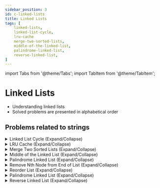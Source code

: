 ```yaml
---
sidebar_position: 3 
id: c-linked-lists
title: Linked Lists
tags: [
    linked-lists,
    linked-list-cycle,
    lru-cache
    merge-two-sorted-lists,
    middle-of-the-linked-list,
    palindrome-linked-list,
    reverse-linked-list,
]
---
```


import Tabs from '@theme/Tabs';
import TabItem from '@theme/TabItem';

# Linked Lists

- Understanding linked lists 
- Solved problems are presented in alphabetical order

## Problems related to strings 

<details> 
<summary> Linked List Cycle (Expand/Collapse) </summary> 

### [↗ See LeetCode Problem #141](https://leetcode.com/problems/linked-list-cycle/)

<Tabs>
<TabItem value="java" label="Java">

```java showLineNumbers
public class Solution {
    public static void main(String[] args) {
        System.out.println("Hello, world!");
    }
}
```

</TabItem>
</Tabs>

</details>

<details> 
<summary> LRU Cache (Expand/Collapse) </summary> 

### [↗ See LeetCode Problem #146](https://leetcode.com/problems/lru-cache/)

<Tabs>
<TabItem value="java" label="Java">

```java showLineNumbers
public class Solution {
    public static void main(String[] args) {
        System.out.println("Hello, world!");
    }
}
```

</TabItem>
</Tabs>

</details>

<details> 
<summary> Merge Two Sorted Lists (Expand/Collapse) </summary> 

### [↗ See LeetCode Problem #21](https://leetcode.com/problems/merge-two-sorted-lists/)

<Tabs>
<TabItem value="java" label="Java">

```java showLineNumbers
public class Solution {
    public static void main(String[] args) {
        System.out.println("Hello, world!");
    }
}
```

</TabItem>
</Tabs>

</details>

<details> 
<summary> Middle of the Linked List (Expand/Collapse) </summary> 

### [↗ See LeetCode Problem #876](https://leetcode.com/problems/middle-of-the-linked-list/)

<Tabs>
<TabItem value="java" label="Java">

```java showLineNumbers
public class Solution {
    public static void main(String[] args) {
        System.out.println("Hello, world!");
    }
}
```

</TabItem>
</Tabs>

</details>

<details> 
<summary> Palindrome Linked List (Expand/Collapse) </summary> 

### [↗ See LeetCode Problem #234](https://leetcode.com/problems/palindrome-linked-list/)

<Tabs>
<TabItem value="java" label="Java">

```java showLineNumbers
public class Solution {
    public static void main(String[] args) {
        System.out.println("Hello, world!");
    }
}
```

</TabItem>
</Tabs>

</details>

<details> 
<summary> Remove Nth Node from End of List (Expand/Collapse) </summary> 

### [↗ See LeetCode Problem #19](https://leetcode.com/problems/remove-nth-node-from-end-of-list/)

<Tabs>
<TabItem value="java" label="Java">

```java showLineNumbers
public class Solution {
    public static void main(String[] args) {
        System.out.println("Hello, world!");
    }
}
```

</TabItem>
</Tabs>

</details>

<details> 
<summary> Reorder List (Expand/Collapse) </summary> 

### [↗ See LeetCode Problem #143](https://leetcode.com/problems/reorder-list/)

<Tabs>
<TabItem value="java" label="Java">

```java showLineNumbers
public class Solution {
    public static void main(String[] args) {
        System.out.println("Hello, world!");
    }
}
```

</TabItem>
</Tabs>

</details>

<details> 
<summary> Palindrome Linked List (Expand/Collapse) </summary> 

### [↗ See LeetCode Problem #234](https://leetcode.com/problems/palindrome-linked-list/)

<Tabs>
<TabItem value="java" label="Java">

```java showLineNumbers
public class Solution {
    public static void main(String[] args) {
        System.out.println("Hello, world!");
    }
}
```

</TabItem>
</Tabs>

</details>

<details> 
<summary> Reverse Linked List (Expand/Collapse) </summary> 

### [↗ See LeetCode Problem #206](https://leetcode.com/problems/reverse-linked-list/)

<Tabs>
<TabItem value="java" label="Java">

```java showLineNumbers
public class Solution {
    public static void main(String[] args) {
        System.out.println("Hello, world!");
    }
}
```

</TabItem>
</Tabs>

</details>